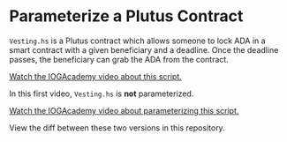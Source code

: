 # Parameterize a Plutus Contract

`Vesting.hs` is a Plutus contract which allows someone to lock ADA in a smart
contract with a given beneficiary and a deadline. Once the deadline passes, the
beneficiary can grab the ADA from the contract.

[Watch the IOGAcademy video about this
script.](https://www.youtube.com/watch?v=ae7U_yKIQ0Y&list=PLNEK_Ejlx3x2zxcfoVGARFExzOHwXFCCL&index=4)

In this first video, `Vesting.hs` is **not** parameterized.

[Watch the IOGAcademy video about parameterizing this
script.](https://www.youtube.com/watch?v=XqFILXV_ACM&list=PLNEK_Ejlx3x2zxcfoVGARFExzOHwXFCCL&index=5)

View the diff between these two versions in this repository.
